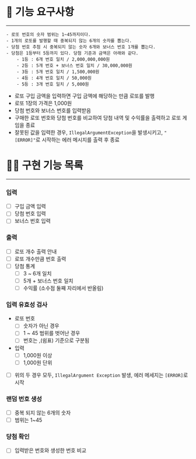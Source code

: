 # 🚀 기능 요구사항
***
```
- 로또 번호의 숫자 범위는 1~45까지이다.
- 1개의 로또를 발행할 때 중복되지 않는 6개의 숫자를 뽑는다.
- 당첨 번호 추첨 시 중복되지 않는 숫자 6개와 보너스 번호 1개를 뽑는다. 
- 당첨은 1등부터 5등까지 있다. 당첨 기준과 금액은 아래와 같다.
    - 1등 : 6개 번호 일치 / 2,000,000,000원
    - 2등 : 5개 번호 + 보너스 번호 일치 / 30,000,000원
    - 3등 : 5개 번호 일치 / 1,500,000원
    - 4등 : 4개 번호 일치 / 50,000원
    - 5등 : 3개 번호 일치 / 5,000원
```

- 로또 구입 금액을 입력하면 구입 금액에 해당하는 만큼 로또를 발행
- 로또 1장의 가격은 1,000원
- 당첨 번호와 보너스 번호를 입력받음
- 구매한 로또 번호와 당첨 번호를 비교하여 당첨 내역 및 수익률을 출력하고 로또 게임을 종료
- 잘못된 값을 입력한 경우, `IllegalArgumentException`을 발생시키고, `"[ERROR]"`로 시작하는 에러 메시지를 출력 후 종료

# 🙋‍♀ 구현 기능 목록
*** 

### 입력
- [ ] 구입 금액 입력
- [ ] 당첨 번호 입력
- [ ] 보너스 번호 입력

### 출력
- [ ] 로또 개수 출력 안내
- [ ] 로또 개수만큼 번호 출력
- [ ] 당첨 통계
    - [ ] 3 ~ 6개 일치
    - [ ] 5개 + 보너스 번호 일치
    - [ ] 수익률 (소수점 둘째 자리에서 반올림)

### 입력 유효성 검사
- 로또 번호
    - [ ] 숫자가 아닌 경우
    - [ ] 1 ~ 45 범위를 벗어난 경우
    - [ ] 번호는 ,(쉼표) 기준으로 구분됨
- 입력
    - [ ] 1,000원 이상
    - [ ] 1,000원 단위

- [ ] 위의 두 경우 모두, `IllegalArgument Exception` 발생, 에러 메세지는 `[ERROR]`로 시작

### 랜덤 번호 생성
- [ ] 중복 되지 않는 6개의 숫자
- [ ] 범위는 1~45

### 당첨 확인
- [ ] 입력받은 번호와 생성한 번호 비교
  